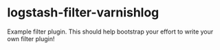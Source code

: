 # logstash-filter-varnishlog
Example filter plugin. This should help bootstrap your effort to write your own filter plugin!
